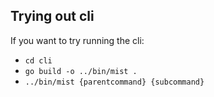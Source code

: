 ## Trying out cli

If you want to try running the cli:
- ```cd cli```
- ```go build -o ../bin/mist .```
- ```../bin/mist {parentcommand} {subcommand}``` 

